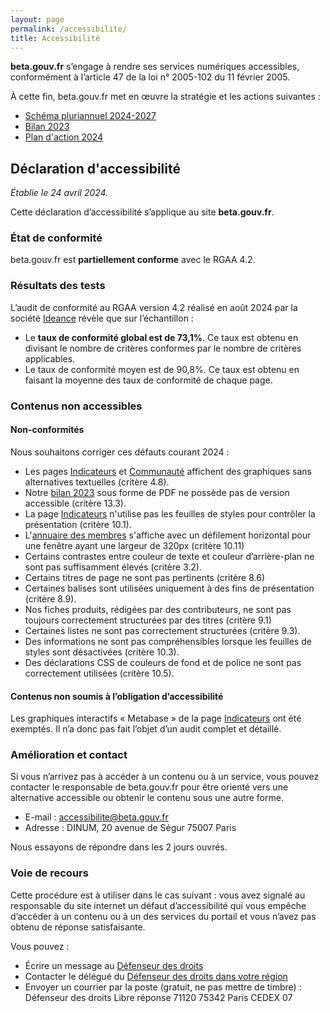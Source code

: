 ```yaml
---
layout: page
permalink: /accessibilite/
title: Accessibilité
---
```


**beta.gouv.fr** s’engage à rendre ses services numériques accessibles, conformément à l’article 47 de la loi n° 2005-102 du 11 février 2005.

À cette fin, beta.gouv.fr met en œuvre la stratégie et les actions suivantes :
- [Schéma pluriannuel 2024-2027](/accessibilite/schema-pluriannuel)
- [Bilan 2023](/accessibilite/schema-pluriannuel#bilan-2023)
- [Plan d'action 2024](/accessibilite/schema-pluriannuel#plan-2024)

## Déclaration d'accessibilité
*Établie le 24 avril 2024.*

Cette déclaration d’accessibilité s’applique au site **beta.gouv.fr**. 

### État de conformité

beta.gouv.fr est **partiellement conforme** avec le RGAA 4.2. 

### Résultats des tests

L’audit de conformité au RGAA version 4.2 réalisé en août 2024 par la société [Ideance](https://ideance.net/fr/) révèle que sur l’échantillon :
- Le **taux de conformité global est de 73,1%**. Ce taux est obtenu en divisant le nombre de critères conformes par le nombre de critères applicables.
- Le taux de conformité moyen est de 90,8%. Ce taux est obtenu en faisant la moyenne des taux de conformité de chaque page.

### Contenus non accessibles

#### Non-conformités

Nous souhaitons corriger ces défauts courant 2024 :

- Les pages [Indicateurs](/stats) et [Communauté](/communaute/) affichent des graphiques sans alternatives textuelles (critère 4.8).
- Notre [bilan 2023](https://beta.gouv.fr/content/docs/betagouv_presentation.pdf) sous forme de PDF ne possède pas de version accessible (critère 13.3).
- La page [Indicateurs](/stats) n'utilise pas les feuilles de styles pour contrôler la présentation (critère 10.1).
- L'[annuaire des membres](/communaute/annuaire) s'affiche avec un défilement horizontal pour une fenêtre ayant une largeur de 320px (critère 10.11)
- Certains contrastes entre couleur de texte et couleur d’arrière-plan ne sont pas suffisamment élevés (critère 3.2).
- Certains titres de page ne sont pas pertinents (critère 8.6)
- Certaines balises sont utilisées uniquement à des fins de présentation (critère 8.9).
- Nos fiches produits, rédigées par des contributeurs, ne sont pas toujours correctement structurées par des titres (critère 9.1)
- Certaines listes ne sont pas correctement structurées (critère 9.3).
- Des informations ne sont pas compréhensibles lorsque les feuilles de styles sont désactivées (critère 10.3).
- Des déclarations CSS de couleurs de fond et de police ne sont pas correctement utilisées (critère 10.5).

#### Contenus non soumis à l’obligation d’accessibilité

Les graphiques interactifs « Metabase » de la page [Indicateurs](/stats) ont été exemptés. Il n’a donc pas fait l’objet d’un audit complet et détaillé.

### Amélioration et contact

Si vous n’arrivez pas à accéder à un contenu ou à un service, vous pouvez contacter le responsable de beta.gouv.fr pour être orienté vers une alternative accessible ou obtenir le contenu sous une autre forme.

- E-mail : [accessibilite@beta.gouv.fr](mailto:accessibilite@beta.gouv.fr)
- Adresse : DINUM, 20 avenue de Ségur 75007 Paris

Nous essayons de répondre dans les 2 jours ouvrés.

### Voie de recours

Cette procédure est à utiliser dans le cas suivant : vous avez signalé au responsable du site internet un défaut d’accessibilité qui vous empêche d’accéder à un contenu ou à un des services du portail et vous n’avez pas obtenu de réponse satisfaisante.

Vous pouvez :
- Écrire un message au [Défenseur des droits](https://formulaire.defenseurdesdroits.fr/)
- Contacter le délégué du [Défenseur des droits dans votre région](https://www.defenseurdesdroits.fr/saisir/delegues)
- Envoyer un courrier par la poste (gratuit, ne pas mettre de timbre) :
    Défenseur des droits
    Libre réponse 71120 75342 Paris CEDEX 07

